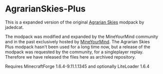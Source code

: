 # AgrarianSkies-Plus

This is a expanded version of the original [Agrarian Skies](https://www.curseforge.com/minecraft/modpacks/agrarian-skies) modpack by jadedcat.

The modpack was modified and expanded by the MineYourMind community and in the past exclusively hosted by [MineYourMind](https://mineyourmind.net). The Agrarian Skies Plus modpack hasn't been used for a long time now, but a release of the modpack was requested by the community, for a singleplayer replay. Therefore we have released the files here as archived repository.

Requires MinecraftForge 1.6.4-9.11.1.1345 and optionally LiteLoader 1.6.4
